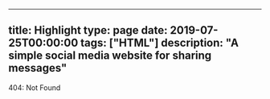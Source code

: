 
---
title: Highlight
type: page
date: 2019-07-25T00:00:00
tags: ["HTML"]
description: "A simple social media website for sharing messages"
---


404: Not Found